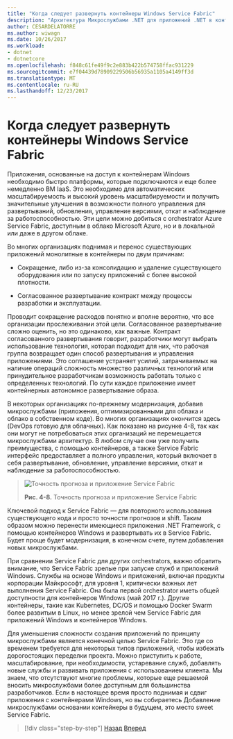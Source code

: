 ```yaml
---
title: "Когда следует развернуть контейнеры Windows Service Fabric"
description: "Архитектура Микрослужбами .NET для приложений .NET в контейнерах | Когда следует развернуть контейнеры Windows Service Fabric"
author: CESARDELATORRE
ms.author: wiwagn
ms.date: 10/26/2017
ms.workload:
- dotnet
- dotnetcore
ms.openlocfilehash: f848c61fe49f9c2e883b422b574758ffac931229
ms.sourcegitcommit: e7f04439d78909229506b56935a1105a4149ff3d
ms.translationtype: MT
ms.contentlocale: ru-RU
ms.lasthandoff: 12/23/2017
---
```

# <a name="when-to-deploy-windows-containers-to-service-fabric"></a>Когда следует развернуть контейнеры Windows Service Fabric

Приложения, основанные на доступ к контейнерам Windows необходимо быстро платформы, которые подключаются и еще более немедленно ВМ IaaS. Это необходимо для автоматических масштабируемость и высокий уровень масштабируемости и получить значительные улучшения в возможности полного управления для развертываний, обновления, управление версиями, откат и наблюдение за работоспособностью. Эти цели можно добиться с orchestrator Azure Service Fabric, доступным в облако Microsoft Azure, но и в локальной или даже в другом облаке.

Во многих организациях поднимая и перенос существующих приложений монолитные в контейнеры по двум причинам:

-   Сокращение, либо из-за консолидацию и удаление существующего оборудования или по запуску приложений с более высокой плотности.

-   Согласованное развертывание контракт между процессы разработки и эксплуатации.

Проводит сокращение расходов понятно и вполне вероятно, что все организации прослеживании этой цели. Согласованное развертывание сложно оценить, но это одинаково, как важные. Контракт согласованного развертывания говорит, разработчики могут выбрать использование технология, которая подходит для них, что рабочая группа возвращает один способ развертывания и управления приложениями. Это соглашение устраняет усилий, затрачиваемых на наличие операций сложность множество различных технологий или принудительное разработчикам возможность работать только с определенных технологий. По сути каждое приложение имеет контейнерных автономное развертывание образа.

В некоторых организациях по-прежнему модернизация, добавив микрослужбами (приложения, оптимизированными для облака и облако в собственном коде). Во многих организациях окончится здесь (DevOps готовую для облачных). Как показано на рисунке 4-8, так как они могут не потребоваться этих организаций не перемещается микрослужбами архитектур. В любом случае они уже получить преимущества, с помощью контейнеров, а также Service Fabric интерфейс предоставляет a полного управления, который включает в себя развертывание, обновление, управление версиями, откат и наблюдение за работоспособностью.

> ![Точность прогноза и приложение Service Fabric](./media/image8.png)
>
> **Рис. 4-8.** Точность прогноза и приложение Service Fabric

Ключевой подход к Service Fabric — для повторного использования существующего кода и просто точности прогнозов и shift. Таким образом можно перенести имеющиеся приложения .NET Framework, с помощью контейнеров Windows и развертывать их в Service Fabric. Будет проще будет модернизация, в конечном счете, путем добавления новых микрослужбами.

При сравнении Service Fabric для других orchestrators, важно обратить внимание, что Service Fabric зрелые при запуске служб и приложений Windows. Службы на основе Windows и приложений, включая продукты корпорации Майкрософт, для уровня 1, критически важных лет выполнения Service Fabric. Она была первой orchestrator иметь общей доступности для контейнеров Windows (май 2017 г.). Другие контейнеры, такие как Kubernetes, DC/OS и помощью Docker Swarm более развитым в Linux, но менее зрелой чем Service Fabric для приложений Windows и контейнеров Windows.

Для уменьшения сложности создания приложений по принципу микрослужбами является конечной целью Service Fabric. Это где со временем требуется для некоторых типов приложений, чтобы избежать дорогостоящих переделки проекта. Можно приступить к работе, масштабирование, при необходимости, устаревание служб, добавлять новые службы и развивать приложения с использованием клиента. Мы знаем, что отсутствуют многие проблемы, которые еще решаемой вносить микрослужбами более доступным для большинства разработчиков. Если в настоящее время просто поднимая и сдвиг приложения с контейнерами Windows, но вы собираетесь Добавление микрослужбами основании контейнеры в будущем, это место sweet Service Fabric.

>[!div class="step-by-step"]
[Назад](when-to-deploy-windows-containers-to-azure-vms-iaas-cloud.md)
[Вперед](when-to-deploy-windows-containers-to-azure-container-service-kubernetes.md)
